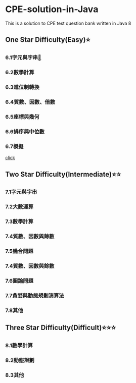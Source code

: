 # CPE-solution-in-Java
This is a solution to CPE test question bank written in Java 8

## One Star Difficulty(Easy)⭐️
### 6.1字元與字串[🔗](/6.1字元與字串)
### 6.2數學計算
### 6.3進位制轉換
### 6.4質數、因數、倍數
### 6.5座標與幾何
### 6.6排序與中位數
### 6.7模擬

[click](/6.1字元與字串/6.1.1%20whatsCryptanalysis(UVA10008).java)

## Two Star Difficulty(Intermediate)⭐️⭐️
### 7.1字元與字串
### 7.2大數運算
### 7.3數學計算
### 7.4質數、因數與餘數
### 7.5幾合問題
### 7.4質數、因數與餘數
### 7.6圖論問題
### 7.7貪婪與動態規劃演算法
### 7.8其他
## Three Star Difficulty(Difficult)⭐️⭐️⭐️
### 8.1數學計算
### 8.2動態規劃
### 8.3其他

